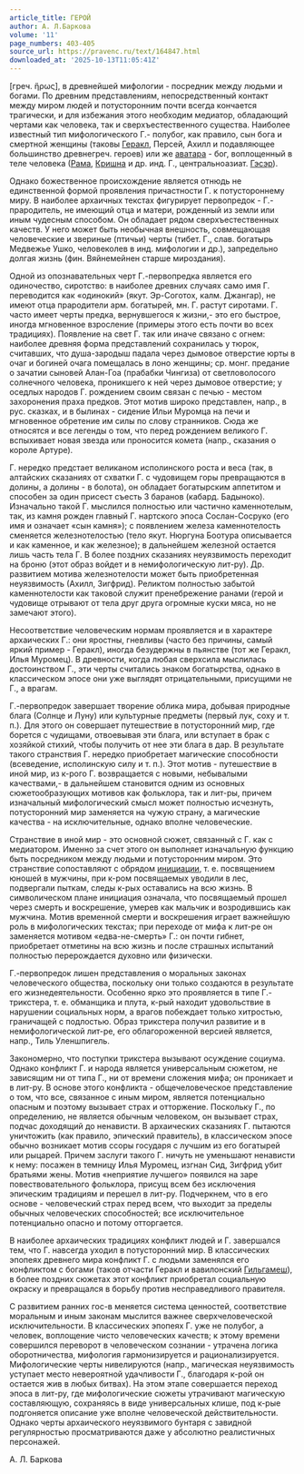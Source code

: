 ```yaml
---
article_title: ГЕРОЙ
author: А. Л.Баркова
volume: '11'
page_numbers: 403-405
source_url: https://pravenc.ru/text/164847.html
downloaded_at: '2025-10-13T11:05:41Z'
---
```


[греч. ἥρως], в древнейшей мифологии - посредник между людьми и богами. По древним представлениям, непосредственный контакт между миром людей и потусторонним почти всегда кончается трагически, и для избежания этого необходим медиатор, обладающий чертами как человека, так и сверхъестественного существа. Наиболее известный тип мифологического Г.- полубог, как правило, сын бога и смертной женщины (таковы [Геракл](https://pravenc.ru/text/Геракл.html), Персей, Ахилл и подавляющее большинство древнегреч. героев) или же [аватара](https://pravenc.ru/text/аватара.html) - бог, воплощенный в теле человека ([Рама](https://pravenc.ru/text/Рама.html), [Кришна](https://pravenc.ru/text/Кришна.html) и др. инд. Г., центральноазиат. [Гэсэр](https://pravenc.ru/text/Гэсэр.html)).

Однако божественное происхождение является отнюдь не единственной формой проявления причастности Г. к потустороннему миру. В наиболее архаичных текстах фигурирует первопредок - Г.-прародитель, не имеющий отца и матери, рожденный из земли или иным чудесным способом. Он обладает рядом сверхъестественных качеств. У него может быть необычная внешность, совмещающая человеческие и звериные (птичьи) черты (тибет. Г., слав. богатырь Медвежье Ушко, человеколев в инд. мифологии и др.), запредельно долгая жизнь (фин. Вяйнемейнен старше мироздания).

Одной из опознавательных черт Г.-первопредка является его одиночество, сиротство: в наиболее древних случаях само имя Г. переводится как «одинокий» (якут. Эр-Соготох, калм. Джангар), не имеют отца прародители арм. богатырей, мн. Г. растут сиротами. Г. часто имеет черты предка, вернувшегося к жизни,- это его быстрое, иногда мгновенное взросление (примеры этого есть почти во всех традициях). Появление на свет Г. так или иначе связано с огнем: наиболее древняя форма представлений сохранилась у тюрок, считавших, что душа-зародыш падала через дымовое отверстие юрты в очаг и богиней очага помещалась в лоно женщины; ср. монг. предание о зачатии сыновей Алан-Гоа (прабабки Чингиза) от светловолосого солнечного человека, проникшего к ней через дымовое отверстие; у оседлых народов Г. рождением своим связан с печью - местом захоронения праха предков. Этот мотив широко представлен, напр., в рус. сказках, и в былинах - сидение Ильи Муромца на печи и мгновенное обретение им силы по слову странников. Сюда же относятся и все легенды о том, что перед рождением великого Г. вспыхивает новая звезда или проносится комета (напр., сказания о короле Артуре).

Г. нередко предстает великаном исполинского роста и веса (так, в алтайских сказаниях от схватки Г. с чудовищем горы превращаются в долины, а долины - в болота), он обладает богатырским аппетитом и способен за один присест съесть 3 баранов (кабард. Бадыноко). Изначально такой Г. мыслился полностью или частично каменнотелым, так, из камня рожден главный Г. нартского эпоса Сослан-Сосруко (его имя и означает «сын камня»); с появлением железа каменнотелость сменяется железнотелостью (тело якут. Нюргуна Боотура описывается и как каменное, и как железное); в дальнейшем железной остается лишь часть тела Г. В более поздних сказаниях неуязвимость переходит на броню (этот образ войдет и в немифологическую лит-ру). Др. развитием мотива железнотелости может быть приобретенная неуязвимость (Ахилл, Зигфрид). Реликтом полностью забытой каменнотелости как таковой служит пренебрежение ранами (герой и чудовище отрывают от тела друг друга огромные куски мяса, но не замечают этого).

Несоответствие человеческим нормам проявляется и в характере архаических Г.: они яростны, гневливы (часто без причины, самый яркий пример - Геракл), иногда безудержны в пьянстве (тот же Геракл, Илья Муромец). В древности, когда любая сверхсила мыслилась достоинством Г., эти черты считались знаком богатырства, однако в классическом эпосе они уже выглядят отрицательными, присущими не Г., а врагам.

Г.-первопредок завершает творение облика мира, добывая природные блага (Солнце и Луну) или культурные предметы (первый лук, соху и т. п.). Для этого он совершает путешествие в потусторонний мир, где борется с чудищами, отвоевывая эти блага, или вступает в брак с хозяйкой стихий, чтобы получить от нее эти блага в дар. В результате такого странствия Г. нередко приобретает магические способности (всеведение, исполинскую силу и т. п.). Этот мотив - путешествие в иной мир, из к-рого Г. возвращается с новыми, небывалыми качествами,- в дальнейшем становится одним из основных сюжетообразующих мотивов как фольклора, так и лит-ры, причем изначальный мифологический смысл может полностью исчезнуть, потусторонний мир заменяется на чужую страну, а магические качества - на исключительные, однако вполне человеческие.

Странствие в иной мир - это основной сюжет, связанный с Г. как с медиатором. Именно за счет этого он выполняет изначальную функцию быть посредником между людьми и потусторонним миром. Это странствие сопоставляют с обрядом [инициации](https://pravenc.ru/text/инициации.html), т. е. посвящением юношей в мужчины, при к-ром посвящаемых уводили в лес, подвергали пыткам, следы к-рых оставались на всю жизнь. В символическом плане инициация означала, что посвящаемый прошел через смерть и воскрешение, умерев как мальчик и возродившись как мужчина. Мотив временной смерти и воскрешения играет важнейшую роль в мифологических текстах; при переходе от мифа к лит-ре он заменяется мотивом «едва-не-смерть» Г.: он почти гибнет, приобретает отметины на всю жизнь и после страшных испытаний полностью перерождается духовно или физически.

Г.-первопредок лишен представления о моральных законах человеческого общества, поскольку они только создаются в результате его жизнедеятельности. Особенно ярко это проявляется в типе Г.-трикстера, т. е. обманщика и плута, к-рый находит удовольствие в нарушении социальных норм, а врагов побеждает только хитростью, граничащей с подлостью. Образ трикстера получил развитие и в немифологической лит-ре, его облагороженной версией является, напр., Тиль Уленшпигель.

Закономерно, что поступки трикстера вызывают осуждение социума. Однако конфликт Г. и народа является универсальным сюжетом, не зависящим ни от типа Г., ни от времени сложения мифа; он проникает и в лит-ру. В основе этого конфликта - общечеловеческое представление о том, что все, связанное с иным миром, является потенциально опасным и поэтому вызывает страх и отторжение. Поскольку Г., по определению, не является обычным человеком, он вызывает страх, подчас доходящий до ненависти. В архаических сказаниях Г. пытаются уничтожить (как правило, эпический правитель), в классическом эпосе обычно возникает мотив ссоры государя с лучшим из его богатырей или рыцарей. Причем заслуги такого Г. ничуть не уменьшают ненависти к нему: посажен в темницу Илья Муромец, изгнан Сид, Зигфрид убит братьями жены. Мотив «неприятие лучшего» появился на заре повествовательного фольклора, присущ всем без исключения эпическим традициям и перешел в лит-ру. Подчеркнем, что в его основе - человеческий страх перед всем, что выходит за пределы обычных человеческих способностей; все исключительное потенциально опасно и потому отторгается.

В наиболее архаических традициях конфликт людей и Г. завершался тем, что Г. навсегда уходил в потусторонний мир. В классических эпопеях древнего мира конфликт Г. с людьми заменялся его конфликтом с богами (таков отчасти Геракл и вавилонский [Гильгамеш](https://pravenc.ru/text/Гильгамеш.html)), в более поздних сюжетах этот конфликт приобретал социальную окраску и превращался в борьбу против несправедливого правителя.

С развитием ранних гос-в меняется система ценностей, соответствие моральным и иным законам мыслится важнее сверхчеловеческой исключительности. В классических эпопеях Г. уже не полубог, а человек, воплощение чисто человеческих качеств; к этому времени совершился переворот в человеческом сознании - утрачена логика оборотничества, мифология гармонизируется и рационализируется. Мифологические черты нивелируются (напр., магическая неуязвимость уступает место невероятной удачливости Г., благодаря к-рой он остается жив в любых битвах). На этом этапе совершается переход эпоса в лит-ру, где мифологические сюжеты утрачивают магическую составляющую, сохраняясь в виде универсальных клише, под к-рые подгоняется описание уже вполне человеческой действительности. Однако черты архаического неуязвимого бунтаря с завидной регулярностью просматриваются даже у абсолютно реалистичных персонажей.

А. Л.  Баркова
